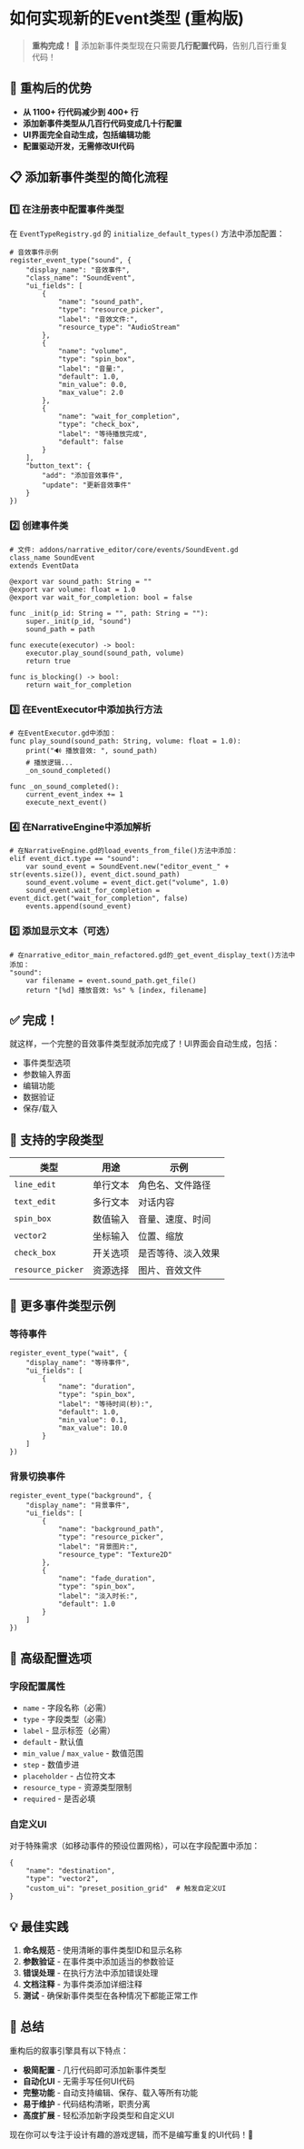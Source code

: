 # 如何实现新的Event类型 (重构版)

> **重构完成！** 🎉 添加新事件类型现在只需要**几行配置代码**，告别几百行重复代码！

## 🚀 重构后的优势

- **从 1100+ 行代码减少到 400+ 行**
- **添加新事件类型从几百行代码变成几十行配置**
- **UI界面完全自动生成，包括编辑功能**
- **配置驱动开发，无需修改UI代码**

## 📋 添加新事件类型的简化流程

### 1️⃣ 在注册表中配置事件类型

在 `EventTypeRegistry.gd` 的 `initialize_default_types()` 方法中添加配置：

```gdscript
# 音效事件示例
register_event_type("sound", {
	"display_name": "音效事件",
	"class_name": "SoundEvent",
	"ui_fields": [
		{
			"name": "sound_path",
			"type": "resource_picker",
			"label": "音效文件:",
			"resource_type": "AudioStream"
		},
		{
			"name": "volume",
			"type": "spin_box",
			"label": "音量:",
			"default": 1.0,
			"min_value": 0.0,
			"max_value": 2.0
		},
		{
			"name": "wait_for_completion",
			"type": "check_box",
			"label": "等待播放完成",
			"default": false
		}
	],
	"button_text": {
		"add": "添加音效事件",
		"update": "更新音效事件"
	}
})
```

### 2️⃣ 创建事件类

```gdscript
# 文件: addons/narrative_editor/core/events/SoundEvent.gd
class_name SoundEvent
extends EventData

@export var sound_path: String = ""
@export var volume: float = 1.0
@export var wait_for_completion: bool = false

func _init(p_id: String = "", path: String = ""):
	super._init(p_id, "sound")
	sound_path = path

func execute(executor) -> bool:
	executor.play_sound(sound_path, volume)
	return true

func is_blocking() -> bool:
	return wait_for_completion
```

### 3️⃣ 在EventExecutor中添加执行方法

```gdscript
# 在EventExecutor.gd中添加：
func play_sound(sound_path: String, volume: float = 1.0):
	print("🔊 播放音效: ", sound_path)
	# 播放逻辑...
	_on_sound_completed()

func _on_sound_completed():
	current_event_index += 1
	execute_next_event()
```

### 4️⃣ 在NarrativeEngine中添加解析

```gdscript
# 在NarrativeEngine.gd的load_events_from_file()方法中添加：
elif event_dict.type == "sound":
	var sound_event = SoundEvent.new("editor_event_" + str(events.size()), event_dict.sound_path)
	sound_event.volume = event_dict.get("volume", 1.0)
	sound_event.wait_for_completion = event_dict.get("wait_for_completion", false)
	events.append(sound_event)
```

### 5️⃣ 添加显示文本（可选）

```gdscript
# 在narrative_editor_main_refactored.gd的_get_event_display_text()方法中添加：
"sound":
	var filename = event.sound_path.get_file()
	return "[%d] 播放音效: %s" % [index, filename]
```

## ✅ 完成！

就这样，一个完整的音效事件类型就添加完成了！UI界面会自动生成，包括：

- 事件类型选项
- 参数输入界面
- 编辑功能
- 数据验证
- 保存/载入

## 🎯 支持的字段类型

| 类型 | 用途 | 示例 |
|------|------|------|
| `line_edit` | 单行文本 | 角色名、文件路径 |
| `text_edit` | 多行文本 | 对话内容 |
| `spin_box` | 数值输入 | 音量、速度、时间 |
| `vector2` | 坐标输入 | 位置、缩放 |
| `check_box` | 开关选项 | 是否等待、淡入效果 |
| `resource_picker` | 资源选择 | 图片、音效文件 |

## 🚀 更多事件类型示例

### 等待事件
```gdscript
register_event_type("wait", {
	"display_name": "等待事件",
	"ui_fields": [
		{
			"name": "duration",
			"type": "spin_box",
			"label": "等待时间(秒):",
			"default": 1.0,
			"min_value": 0.1,
			"max_value": 10.0
		}
	]
})
```

### 背景切换事件
```gdscript
register_event_type("background", {
	"display_name": "背景事件",
	"ui_fields": [
		{
			"name": "background_path",
			"type": "resource_picker",
			"label": "背景图片:",
			"resource_type": "Texture2D"
		},
		{
			"name": "fade_duration",
			"type": "spin_box",
			"label": "淡入时长:",
			"default": 1.0
		}
	]
})
```

## 🔧 高级配置选项

### 字段配置属性
- `name` - 字段名称（必需）
- `type` - 字段类型（必需）
- `label` - 显示标签（必需）
- `default` - 默认值
- `min_value` / `max_value` - 数值范围
- `step` - 数值步进
- `placeholder` - 占位符文本
- `resource_type` - 资源类型限制
- `required` - 是否必填

### 自定义UI
对于特殊需求（如移动事件的预设位置网格），可以在字段配置中添加：
```gdscript
{
	"name": "destination",
	"type": "vector2",
	"custom_ui": "preset_position_grid"  # 触发自定义UI
}
```

## 💡 最佳实践

1. **命名规范** - 使用清晰的事件类型ID和显示名称
2. **参数验证** - 在事件类中添加适当的参数验证
3. **错误处理** - 在执行方法中添加错误处理
4. **文档注释** - 为事件类添加详细注释
5. **测试** - 确保新事件类型在各种情况下都能正常工作

## 🎊 总结

重构后的叙事引擎具有以下特点：

- **极简配置** - 几行代码即可添加新事件类型
- **自动化UI** - 无需手写任何UI代码
- **完整功能** - 自动支持编辑、保存、载入等所有功能
- **易于维护** - 代码结构清晰，职责分离
- **高度扩展** - 轻松添加新字段类型和自定义UI

现在你可以专注于设计有趣的游戏逻辑，而不是编写重复的UI代码！🚀 